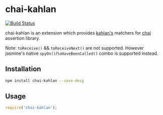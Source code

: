 # chai-kahlan

[![Build Status](https://travis-ci.org/crysalead-js/chai-kahlan.png?branch=master)](https://travis-ci.org/crysalead-js/chai-kahlan)

chai-kahlan is an extension which provides [kahlan's](https://github.com/crysalead/kahlan) matchers for [chai](http://chaijs.com/) assertion library.

Note: `toReceive()` && `toReceiveNext()` are not supported. However jasmine's native `spyOn()`/`toHaveBeenCalled()` combo is supported instead.

## Installation

```bash
npm install chai-kahlan --save-dev;
```

## Usage

```js
require('chai-kahlan');
```
